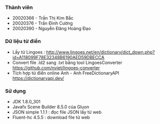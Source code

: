 ### Thành viên
* 20020366 - Trần Thị Kim Bắc
* 20020376 - Trần Đình Cường
* 20020390 - Nguyễn Đăng Hoàng Đạo

### Dữ liệu từ điển
- Lấy từ Lingoes : http://www.lingoes.net/en/dictionary/dict_down.php?id=A118099F78E32348B6190AED59DBECCA
- Convert file .ld2 sang .txt bằng tool LingoesConverter
  https://github.com/nviet/lingoes-converter
- Tích hợp từ điển online Anh - Anh FreeDictionaryAPI
  https://dictionaryapi.dev/

### Sử dụng
- JDK 1.8.0_301
- Javafx Scene Builder 8.5.0 của Gluon
- JSON simple 1.1.1 : đọc file JSON lấy từ web
- Fluent-hc 4.5.5 : download file từ web
